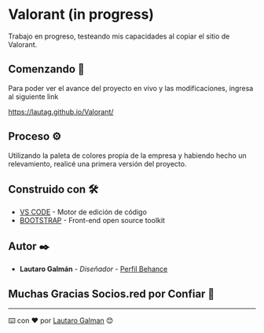 # Valorant (in progress)

Trabajo en progreso, testeando mis capacidades al copiar el sitio de Valorant.

## Comenzando 🚀

Para poder ver el avance del proyecto en vivo y las modificaciones, ingresa al siguiente link

https://lautag.github.io/Valorant/

## Proceso ⚙️

Utilizando la paleta de colores propia de la empresa y habiendo hecho un relevamiento, realicé una primera versión del proyecto.

## Construido con 🛠️

* [VS CODE](https://code.visualstudio.com/) - Motor de edición de código
* [BOOTSTRAP](https://getbootstrap.com/) - Front-end open source toolkit

## Autor ✒️

* **Lautaro Galmán** - *Diseñador* - [Perfil Behance](https://www.behance.net/LautaroGalman)

## Muchas Gracias Socios.red por Confiar 🎁

---
⌨️ con ❤️ por [Lautaro Galman](https://www.behance.net/LautaroGalman) 😊

